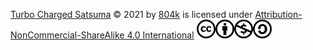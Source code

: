 [Turbo Charged Satsuma](https://github.com/DesMS/turbochargedsatsuma) © 2021 by [804k](https://github.com/DesMS) is licensed under [Attribution-NonCommercial-ShareAlike 4.0 International](http://creativecommons.org/licenses/by-nc-sa/4.0/?ref=chooser-v1) [![CC](https://raw.githubusercontent.com/DesMS/Turbo-Charged-Satsuma/main/CC.png)](https://creativecommons.org/licenses/by-nc-sa/4.0/)[![BY](https://raw.githubusercontent.com/DesMS/Turbo-Charged-Satsuma/main/BY.png)](https://creativecommons.org/licenses/by-nc-sa/4.0/)[![NC](https://raw.githubusercontent.com/DesMS/Turbo-Charged-Satsuma/main/NC.png)](https://creativecommons.org/licenses/by-nc-sa/4.0/)[![SA](https://raw.githubusercontent.com/DesMS/Turbo-Charged-Satsuma/main/SA.png)](https://creativecommons.org/licenses/by-nc-sa/4.0/)
